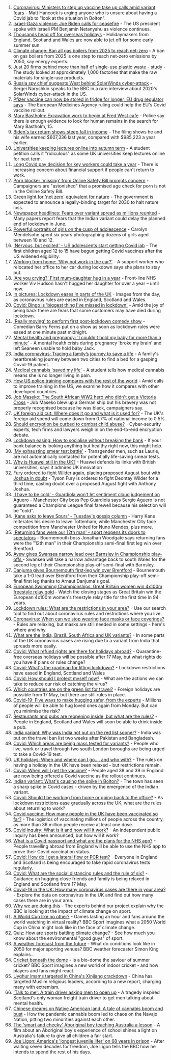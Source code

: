 1. [Coronavirus: Ministers to step up vaccine take up calls amid variant fears](https://www.bbc.co.uk/news/uk-57152901) - Matt Hancock is urging anyone who is unsure about having a Covid jab to "look at the situation in Bolton".
2. [Israel-Gaza violence: Joe Biden calls for ceasefire](https://www.bbc.co.uk/news/world-middle-east-57152723) - The US president spoke with Israeli PM Benjamin Netanyahu as violence continues.
3. [Thousands head off for overseas holidays](https://www.bbc.co.uk/news/business-57138371) - Holidaymakers from England, Scotland and Wales are now able to jet off for some early summer sun.
4. [Climate change: Ban all gas boilers from 2025 to reach net-zero](https://www.bbc.co.uk/news/science-environment-57149059) - A ban on gas boilers from 2025 is one step to reach net-zero emissions by 2050, say energy experts.
5. [Just 20 firms behind more than half of single-use plastic waste - study](https://www.bbc.co.uk/news/science-environment-57149741) - The study looked at approximately 1,000 factories that make the raw materials for single-use products.
6. [Russia spy chief suggests West behind SolarWinds cyber-attack](https://www.bbc.co.uk/news/world-europe-57144297) - Sergei Naryshkin speaks to the BBC in a rare interview about 2020's SolarWinds cyber-attack in the US.
7. [Pfizer vaccine can now be stored in fridge for longer, EU drug regulator says](https://www.bbc.co.uk/news/world-europe-57152719) - The European Medicines Agency ruling could help the EU's Covid vaccine rollout.
8. [Mary Bastholm: Excavation work to begin at Fred West cafe](https://www.bbc.co.uk/news/uk-england-gloucestershire-57152485) - Police say there is enough evidence to look for human remains in the search for Mary Bastholm, 15.
9. [Biden's tax return shows steep fall in income](https://www.bbc.co.uk/news/world-us-canada-57152879) - The filing shows he and his wife earned $607,336 last year, compared with $985,223 a year earlier.
10. [Universities keeping lectures online into autumn term](https://www.bbc.co.uk/news/education-57150071) - A student petition calls it "ridiculous" as some UK universities keep lectures online for next term.
11. [Long Covid pay decision for key workers could take a year](https://www.bbc.co.uk/news/uk-57146120) - There is increasing concern about financial support if people can't return to work.
12. [Porn blocker 'missing' from Online Safety Bill prompts concern](https://www.bbc.co.uk/news/technology-57143746) - Campaigners are "astonished" that a promised age check for porn is not in the Online Safety Bill.
13. [Green light for 'net zero' equivalent for nature](https://www.bbc.co.uk/news/science-environment-57152169) - The government is expected to announce a legally-binding target for 2030 to halt nature loss.
14. [Newspaper headlines: Fears over variant spread as millions reunited](https://www.bbc.co.uk/news/blogs-the-papers-57152399) - Many papers report fears that the Indian variant could delay the planned end of lockdown in June.
15. [Powerful portraits of girls on the cusp of adolescence](https://www.bbc.co.uk/news/in-pictures-57062159) - Carolyn Mendelsohn spent six years photographing dozens of girls aged between 10 and 12.
16. ['Nervous, but excited' - US adolescents start getting Covid jab](https://www.bbc.co.uk/news/world-us-canada-57147328) - The first children aged 12 to 15 have begun getting Covid vaccines after the US widened eligibility.
17. [Working from home: 'Why not work in the car?'](https://www.bbc.co.uk/news/uk-england-nottinghamshire-57105066) - A support worker who relocated her office to her car during lockdown says she plans to stay put.
18. ['Are you crying?' First mum-daughter hug in a year](https://www.bbc.co.uk/news/uk-57150385) - Front-line NHS worker Viv Hudson hasn't hugged her daughter for over a year – until now.
19. [In pictures: Lockdown eases in parts of the UK](https://www.bbc.co.uk/news/in-pictures-57141035) - Images from the day, as coronavirus rules are eased in England, Scotland and Wales.
20. [Covid: Bingo is 'biggest thing I've missed in lockdown'](https://www.bbc.co.uk/news/uk-england-norfolk-57119312) - Amid the joy of being back there are fears that some customers may have died during lockdown.
21. ['Really moving' to perform first post-lockdown comedy show](https://www.bbc.co.uk/news/entertainment-arts-57142118) - Comedian Barry Ferns put on a show as soon as lockdown rules were eased at one minute past midnight.
22. [Mental health and pregnancy: 'I couldn't hold my baby for more than a minute'](https://www.bbc.co.uk/news/disability-57107048) - A mental health crisis during pregnancy 'broke my brain' and left Seaneen unable to hold baby Jack.
23. [India coronavirus: Tracing a family’s journey to save a life](https://www.bbc.co.uk/news/world-asia-india-57111161) - A family's heartbreaking journey between two cities to find a bed for a gasping Covid-19 patient.
24. [Medical cannabis 'saved my life'](https://www.bbc.co.uk/news/health-57098858) - A student tells how medical cannabis means she is no longer living in pain.
25. [How US police training compares with the rest of the world](https://www.bbc.co.uk/news/world-us-canada-56834733) - Amid calls to improve training in the US, we examine how it compares with other developed countries.
26. [Job Maseko: The South African WW2 hero who didn't get a Victoria Cross](https://www.bbc.co.uk/news/world-africa-57145242) - Job Maseko blew up a German ship but his bravery was not properly recognised because he was black, campaigners say.
27. [UK foreign aid cut: Where does it go and what is it used for?](https://www.bbc.co.uk/news/newsbeat-39653421) - The UK's foreign aid spend will come down from 0.7% of national income to 0.5%.
28. [Should encryption be curbed to combat child abuse?](https://www.bbc.co.uk/news/business-57050689) - Cyber-security experts, tech firms and lawyers weigh in on the end-to-end encryption debate.
29. [Lockdown easing: How to socialise without breaking the bank](https://www.bbc.co.uk/news/newsbeat-57117336) - If your bank balance is looking anything but healthy right now, this might help.
30. ['My exhausting smear test battle'](https://www.bbc.co.uk/news/health-56942480) - Transgender men, such as Laurie, are not automatically contacted for potentially life-saving smear tests.
31. [Why is Huawei still in the UK?](https://www.bbc.co.uk/news/technology-57146140) - Huawei defends its links with British universities, says it admires UK innovation
32. [Fury ordered to fight Wilder again, placing proposed August bout with Joshua in doubt](https://www.bbc.co.uk/sport/boxing/57151854) - Tyson Fury is ordered to fight Deontay Wilder for a third time, casting doubt over a proposed August fight with Anthony Joshua.
33. ['I have to be cold' - Guardiola won't let sentiment cloud judgement on Aguero](https://www.bbc.co.uk/sport/football/57149584) - Manchester City boss Pep Guardiola says Sergio Aguero is not guaranteed a Champions League final farewell because his selection will be "cold".
34. ['Kane asks to leave Spurs' - Tuesday's gossip column](https://www.bbc.co.uk/sport/57147843) - Harry Kane reiterates his desire to leave Tottenham, while Manchester City face competition from Manchester United for Nuno Mendes, plus more.
35. ['Returning fans were our 12th man' - sport reopens its doors to spectators](https://www.bbc.co.uk/sport/57149582) - Bournemouth boss Jonathan Woodgate says returning fans were the "12th man" in their Championship semi-final first leg win over Brentford.
36. [Ayew gives Swansea narrow lead over Barnsley in Championship play-offs ](https://www.bbc.co.uk/sport/football/57052708) - Swansea will take a narrow advantage back to south Wales for the second leg of their Championship play-off semi-final with Barnsley.
37. [Danjuma gives Bournemouth first-leg win over Brentford](https://www.bbc.co.uk/sport/football/57052707) - Bournemouth take a 1-0 lead over Brentford from their Championship play-off semi-final first leg thanks to Arnaut Danjuma's goal.
38. [European Swimming Championships: Great Britain women win 4x100m freestyle relay gold](https://www.bbc.co.uk/sport/av/swimming/57150743) - Watch the closing stages as Great Britain win the European 4x100m women's freestyle relay title for the first time in 94 years.
39. [Lockdown rules: What are the restrictions in your area?](https://www.bbc.co.uk/news/uk-54373904) - Use our search tool to find out about coronavirus rules and restrictions where you live.
40. [Coronavirus: When can we stop wearing face masks or face coverings?](https://www.bbc.co.uk/news/health-51205344) - Rules are relaxing, but masks are still needed in some settings - here's where and why.
41. [What are the India, Brazil, South Africa and UK variants?](https://www.bbc.co.uk/news/health-55659820) - In some parts of the UK coronavirus cases are rising due to a variant from India that spreads more easily.
42. [Covid: What refund rights are there for holidays abroad?](https://www.bbc.co.uk/news/business-51615412) - Quarantine-free overseas holidays will be possible after 17 May, but what rights do you have if plans or rules change?
43. [Covid: What's the roadmap for lifting lockdown?](https://www.bbc.co.uk/news/explainers-52530518) - Lockdown restrictions have eased in England, Scotland and Wales
44. [Covid: How should I protect myself now?](https://www.bbc.co.uk/news/health-57087517) - What are the actions we can take to reduce our risk of catching the virus?
45. [Which countries are on the green list for travel?](https://www.bbc.co.uk/news/explainers-52544307) - Foreign holidays are possible from 17 May, but there are still rules in place.
46. [Covid-19: Five ways to make hugging safer, from the experts](https://www.bbc.co.uk/news/uk-57083571) - Millions of people will be able to hug loved ones again from Monday. But can you minimise the risk?
47. [Restaurants and pubs are reopening inside, but what are the rules?](https://www.bbc.co.uk/news/business-52977388) - People in England, Scotland and Wales will soon be able to drink inside a pub.
48. [India variant: Why was India not put on the red list sooner?](https://www.bbc.co.uk/news/56801288) - India was put on the travel ban list two weeks after Pakistan and Bangladesh.
49. [Covid: Which areas are being mass tested for variants?](https://www.bbc.co.uk/news/explainers-54872039) - People who live, work or travel through two south London boroughs are being urged to take a Covid-19 test.
50. [UK holidays: When and where can I go.... and who with?](https://www.bbc.co.uk/news/explainers-52646738) - The rules on having a holiday in the UK have been relaxed - but restrictions remain.
51. [Covid: When will I get the vaccine?](https://www.bbc.co.uk/news/health-55045639) - People aged 38 and 39 in England are now being offered a Covid vaccine as the rollout continues.
52. [Indian variant: What's causing the spike in Bolton?](https://www.bbc.co.uk/news/health-57094274) - The town has seen a sharp spike in Covid cases - driven by the emergence of the Indian variant.
53. [Covid: Should I be working from home or going back to the office?](https://www.bbc.co.uk/news/business-52567567) - As lockdown restrictions ease gradually across the UK, what are the rules about returning to work?
54. [Covid vaccine: How many people in the UK have been vaccinated so far?](https://www.bbc.co.uk/news/health-55274833) - The logistics of vaccinating millions of people across the country, as more than 36 million people receive at least one dose.
55. [Covid inquiry: What is it and how will it work?](https://www.bbc.co.uk/news/explainers-57085964) - An independent public inquiry has been announced, but how will it work?
56. [What is a Covid passport and what are the plans for the NHS app?](https://www.bbc.co.uk/news/explainers-55718553) - People travelling abroad from England will be able to use the NHS app to prove their Covid vaccination status.
57. [Covid: How do I get a lateral flow or PCR test?](https://www.bbc.co.uk/news/health-51943612) - Everyone in England and Scotland is being encouraged to take rapid coronavirus tests regularly.
58. [Covid: What are the social distancing rules and the rule of six?](https://www.bbc.co.uk/news/uk-51506729) - Guidance on hugging close friends and family is being relaxed in England and Scotland from 17 May.
59. [Covid-19 in the UK: How many coronavirus cases are there in your area?](https://www.bbc.co.uk/news/uk-51768274) - Explore the data on coronavirus in the UK and find out how many cases there are in your area.
60. [Why we are doing this](https://www.bbc.co.uk/sport/56972366) - The experts behind our project explain why the BBC is looking at the impact of climate change on sport.
61. [A World Cup like no other?](https://www.bbc.co.uk/sport/56972365) - Games lasting an hour and fans around the world watching in virtual reality? BBC Sport imagines what a 2050 World Cup in China might look like in the face of climate change.
62. [Quiz: How are sports battling climate change?](https://www.bbc.co.uk/sport/57068988) - See how much you know about the environmental "good guys" of sport.
63. [A weather forecast from the future](https://www.bbc.co.uk/sport/56972367) - What do conditions look like in 2050 for major sporting venues? BBC weather forecaster Simon King explains...
64. [Cricket beneath the dome](https://www.bbc.co.uk/sport/56972368) - Is a bio-dome the saviour of summer cricket? BBC Sport imagines a new world of indoor cricket - and how players and fans might react.
65. [Uyghur imams targeted in China's Xinjiang crackdown](https://www.bbc.co.uk/news/world-asia-china-56986057) - China has targeted Muslim religious leaders, according to a new report, charging many with extremism.
66. ['Talk to me': A train driver asking men to open up](https://www.bbc.co.uk/news/stories-57060971) - A tragedy inspired Scotland's only woman freight train driver to get men talking about mental health.
67. [Chinese dreams on Native American land: A tale of cannabis boom and bust](https://www.bbc.co.uk/news/world-us-canada-56835897) - How the pandemic cannabis boom led to chaos on the Navajo Nation, pitting two minorities against each other.
68. [The 'smart and cheeky' Aboriginal boy teaching Australia a lesson](https://www.bbc.co.uk/news/stories-56544429) - A film about an Aboriginal boy's experience of school shines a light on Australia's failure to give all children a fair start.
69. [Joe Ligon: America's 'longest juvenile lifer' on 68 years in prison](https://www.bbc.co.uk/news/world-us-canada-57022924) - After waiting seven decades for freedom, Joe Ligon tells the BBC how he intends to spend the rest of his days.
